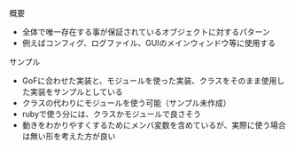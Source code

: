 概要
* 全体で唯一存在する事が保証されているオブジェクトに対するパターン
* 例えばコンフィグ、ログファイル、GUIのメインウィンドウ等に使用する

サンプル
* GoFに合わせた実装と、モジュールを使った実装、クラスをそのまま使用した実装をサンプルとしている
* クラスの代わりにモジュールを使う可能（サンプル未作成）
* rubyで使う分には、クラスかモジュールで良さそう
* 動きをわかりやすくするためにメンバ変数を含めているが、実際に使う場合は無い形を考えた方が良い


